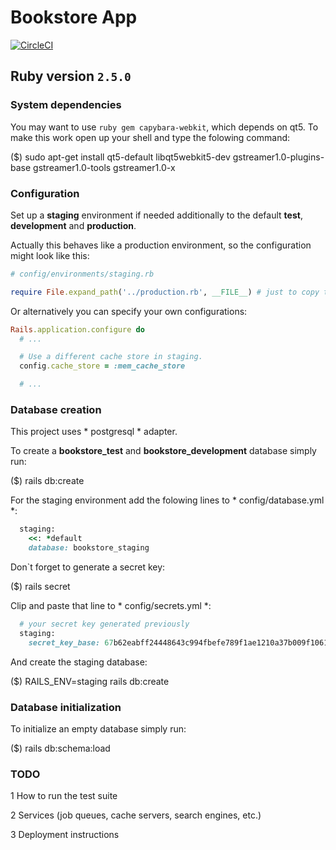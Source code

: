 # Bookstore App

[![CircleCI](https://circleci.com/gh/Dimetriu/Bookstore-econnerce.svg?style=svg)](https://circleci.com/gh/Dimetriu/Bookstore-econnerce)

## Ruby version `2.5.0`

### System dependencies

You may want to use ```ruby gem capybara-webkit```, which depends on qt5.
To make this work open up your shell and type the folowing command:

($) sudo apt-get install qt5-default libqt5webkit5-dev gstreamer1.0-plugins-base gstreamer1.0-tools gstreamer1.0-x

### Configuration

Set up a **staging** environment if needed additionally to the default **test**, **development** and **production**.

Actually this behaves like a production environment, so the configuration might look like this:

```ruby
# config/environments/staging.rb

require File.expand_path('../production.rb', __FILE__) # just to copy the production.rb settings
```
Or alternatively you can specify your own configurations:

```ruby
Rails.application.configure do
  # ...

  # Use a different cache store in staging.
  config.cache_store = :mem_cache_store

  # ...
```

### Database creation

This project uses * postgresql * adapter.

To create a **bookstore_test** and **bookstore_development** database simply run:

($) rails db:create

For the staging environment add the folowing lines to * config/database.yml *:

```ruby
  staging:
    <<: *default
    database: bookstore_staging
```

Don`t forget to generate a secret key:

($) rails secret

Clip and paste that line to * config/secrets.yml *:

```ruby
  # your secret key generated previously
  staging:
    secret_key_base: 67b62eabff24448643c994fbefe789f1ae1210a37b009f106184ed2777464d121d63da0f8410abe73d566183892ad83cb19502c23cca36c4a8a949b04d6a15e6 
```

And create the staging database:

($) RAILS_ENV=staging rails db:create

### Database initialization

To initialize an empty database simply run:

($) rails db:schema:load

### TODO

1 How to run the test suite

2 Services (job queues, cache servers, search engines, etc.)

3 Deployment instructions
